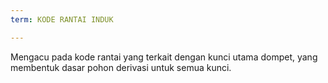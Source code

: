 ```yaml
---
term: KODE RANTAI INDUK

---
```

Mengacu pada kode rantai yang terkait dengan kunci utama dompet, yang membentuk dasar pohon derivasi untuk semua kunci.